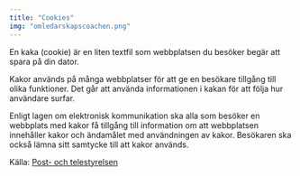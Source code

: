 ```yaml
---
title: "Cookies"
img: "omledarskapscoachen.png"
---
```

En kaka (cookie) är en liten textfil som webbplatsen du besöker begär att spara på din dator.

Kakor används på många webbplatser för att ge en besökare tillgång till olika funktioner. Det går att använda informationen i kakan för att följa hur användare surfar.

Enligt lagen om elektronisk kommunikation ska alla som besöker en webbplats med kakor få tillgång till information om att webbplatsen innehåller kakor och ändamålet med användningen av kakor. Besökaren ska också lämna sitt samtycke till att kakor används.

Källa: <a href="https://www.pts.se/sv/bransch/regler/lagar/lag-om-elektronisk-kommunikation/kakor-cookies/" target="_blank">Post- och telestyrelsen</a>